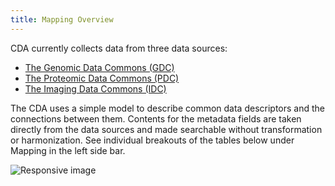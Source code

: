 ```yaml
---
title: Mapping Overview
---
```


CDA currently collects data from three data sources:

- [The Genomic Data Commons (GDC)](https://portal.gdc.cancer.gov/)
- [The Proteomic Data Commons (PDC)](https://pdc.cancer.gov/pdc/)
- [The Imaging Data Commons (IDC)](https://portal.imaging.datacommons.cancer.gov/)


The CDA uses a simple model to describe common data descriptors and the connections between them. Contents for the metadata fields are taken directly from the data sources and made searchable without transformation or harmonization. See individual breakouts of the tables below under Mapping in the left side bar.


<div class="container" markdown>
<img src="../images/mapping.png" class="img-fluid" alt="Responsive image">
</div>
